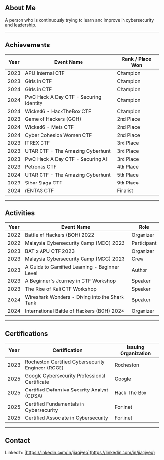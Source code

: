 ## About Me
A person who is continuously trying to learn and improve in cybersecurity and leadership.

---

## Achievements

| Year | Event Name | Rank / Place Won |
|------|------------|------------------|
| 2023 | APU Internal CTF | Champion |
| 2023 | Girls in CTF | Champion |
| 2024 | Girls in CTF | Champion |
| 2024 | PwC Hack A Day CTF - Securing Identity | Champion |
| 2024 | Wicked6 - HackTheBox CTF | Champion |
| 2023 | Game of Hackers (GOH) | 2nd Place |
| 2024 | Wicked6 - Meta CTF | 2nd Place |
| 2024 | Cyber Cohesion Women CTF | 2nd Place |
| 2023 | ITREX CTF | 3rd Place |
| 2023 | UTAR CTF - The Amazing Cyberhunt | 3rd Place |
| 2023 | PwC Hack A Day CTF - Securing AI | 3rd Place |
| 2023 | Petronas CTF | 4th Place |
| 2024 | UTAR CTF - The Amazing Cyberhunt | 5th Place |
| 2023 | Siber Siaga CTF | 9th Place |
| 2024 | rENTAS CTF | Finalist |

---

## Activities

| Year | Event Name | Role |
|------|------------|------|
| 2022 | Battle of Hackers (BOH) 2022 | Organizer |
| 2022 | Malaysia Cybersecurity Camp (MCC) 2022 | Participant |
| 2023 | BAT x APU CTF 2023 | Organizer |
| 2023 | Malaysia Cybersecurity Camp (MCC) 2023 | Crew |
| 2023 | A Guide to Gamified Learning - Beginner Level | Author |
| 2023 | A Beginner's Journey in CTF Workshop | Speaker |
| 2023 | The Rise of Kali CTF Workshop | Speaker |
| 2024 | Wireshark Wonders - Diving into the Shark Tank | Speaker |
| 2024 | International Battle of Hackers (BOH) 2024 | Organizer |

---

## Certifications
| Year | Certification | Issuing Organization | 
|------|---------------|----------------------|
| 2023 | Rocheston Certified Cybersecurity Engineer (RCCE) | Rocheston |
| 2025 | Google Cybersecurity Professional Certificate | Google |
| 2025 | Certified Defensive Security Analyst (CDSA) | Hack The Box |
| 2025 | Certified Fundamentals in Cybersecurity | Fortinet |
| 2025 | Certified Associate in Cybersecurity | Fortinet |

---

## Contact
LinkedIn: [https://linkedin.com/in/jiaqiyeo](https://linkedin.com/in/jiaqiyeo)